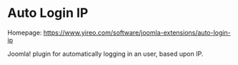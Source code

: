 Auto Login IP
=============
Homepage: https://www.yireo.com/software/joomla-extensions/auto-login-ip

Joomla! plugin for automatically logging in an user, based upon IP.
